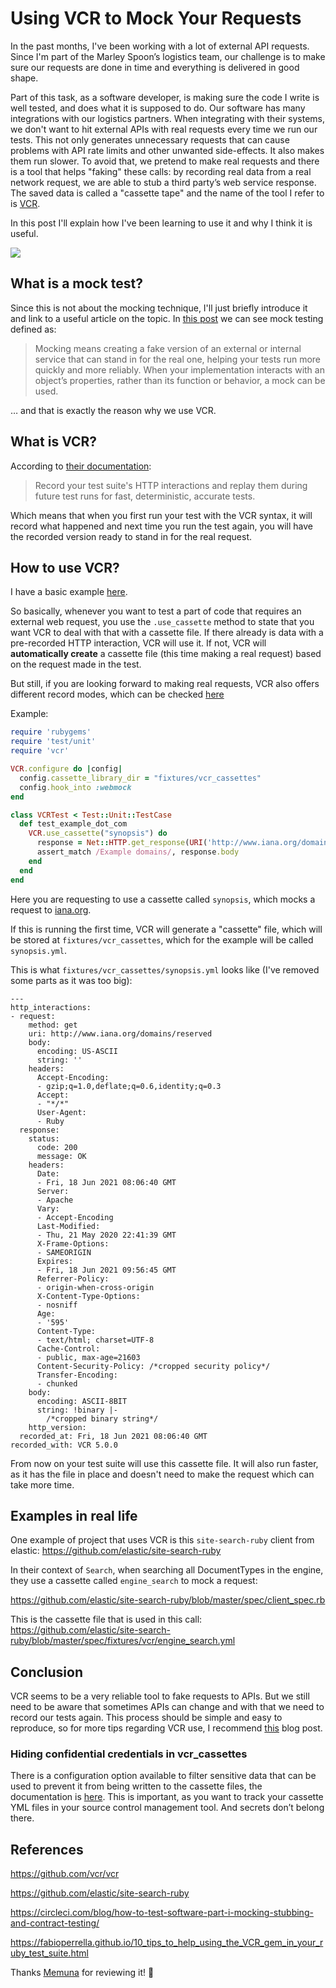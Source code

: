 # Using VCR to Mock Your Requests

In the past months, I've been working with a lot of external API requests. Since I'm part of the Marley Spoon’s logistics team, our challenge is to make sure our requests are done in time and everything is delivered in good shape.

Part of this task, as a software developer, is making sure the code I write is well tested, and does what it is supposed to do. Our software has many integrations with our logistics partners. When integrating with their systems, we don't want to hit external APIs with real requests every time we run our tests. This not only generates unnecessary requests that can cause problems with API rate limits and other unwanted side-effects. It also makes them run slower. To avoid that, we pretend to make real requests and there is a tool that helps "faking" these calls: by recording real data from a real network request, we are able to stub a third party’s web service response. The saved data is called a "cassette tape" and the name of the tool I refer to is [VCR](https://github.com/vcr/vcr).

In this post I'll explain how I've been learning to use it and why I think it is useful.

![](https://media.giphy.com/media/xT1R9RfuBqWvfo8oDe/giphy.gif)

## What is a mock test?

Since this is not about the mocking technique, I'll just briefly introduce it and link to a useful article on the topic. In [this post](https://circleci.com/blog/how-to-test-software-part-i-mocking-stubbing-and-contract-testing/) we can see mock testing defined as:

> Mocking means creating a fake version of an external or internal service that can stand in for the real one, helping your tests run more quickly and more reliably. When your implementation interacts with an object’s properties, rather than its function or behavior, a mock can be used.

… and that is exactly the reason why we use VCR.

## What is VCR?

According to [their documentation](https://github.com/vcr/vcr):

> Record your test suite's HTTP interactions and replay them during future test runs for fast, deterministic, accurate tests.

Which means that when you first run your test with the VCR syntax, it will record what happened and next time you run the test again, you will have the recorded version ready to stand in for the real request.

## How to use VCR?

I have a basic example [here](https://github.com/anaschwendler/vcr_example).

So basically, whenever you want to test a part of code that requires an external web request, you use the  `.use_cassette` method to state that you want VCR to deal with that with a cassette file. If there already is data with a pre-recorded HTTP interaction, VCR will use it. If not, VCR will **automatically create** a cassette file (this time making a real request) based on the request made in the test.

But still, if you are looking forward to making real requests, VCR also offers different record modes, which can be checked [here](https://relishapp.com/vcr/vcr/v/6-0-0/docs/record-modes)

Example:

```ruby
require 'rubygems'
require 'test/unit'
require 'vcr'

VCR.configure do |config|
  config.cassette_library_dir = "fixtures/vcr_cassettes"
  config.hook_into :webmock
end

class VCRTest < Test::Unit::TestCase
  def test_example_dot_com
    VCR.use_cassette("synopsis") do
      response = Net::HTTP.get_response(URI('http://www.iana.org/domains/reserved'))
      assert_match /Example domains/, response.body
    end
  end
end
```

Here you are requesting to use a cassette called `synopsis`, which mocks a request to [iana.org](http://www.iana.org/domains/reserved).

If this is running the first time, VCR will generate a "cassette" file, which will be stored at `fixtures/vcr_cassettes`, which for the example will be called `synopsis.yml`.

This is what `fixtures/vcr_cassettes/synopsis.yml` looks like (I've removed some parts as it was too big):

```
---
http_interactions:
- request:
    method: get
    uri: http://www.iana.org/domains/reserved
    body:
      encoding: US-ASCII
      string: ''
    headers:
      Accept-Encoding:
      - gzip;q=1.0,deflate;q=0.6,identity;q=0.3
      Accept:
      - "*/*"
      User-Agent:
      - Ruby
  response:
    status:
      code: 200
      message: OK
    headers:
      Date:
      - Fri, 18 Jun 2021 08:06:40 GMT
      Server:
      - Apache
      Vary:
      - Accept-Encoding
      Last-Modified:
      - Thu, 21 May 2020 22:41:39 GMT
      X-Frame-Options:
      - SAMEORIGIN
      Expires:
      - Fri, 18 Jun 2021 09:56:45 GMT
      Referrer-Policy:
      - origin-when-cross-origin
      X-Content-Type-Options:
      - nosniff
      Age:
      - '595'
      Content-Type:
      - text/html; charset=UTF-8
      Cache-Control:
      - public, max-age=21603
      Content-Security-Policy: /*cropped security policy*/
      Transfer-Encoding:
      - chunked
    body:
      encoding: ASCII-8BIT
      string: !binary |-
        /*cropped binary string*/
    http_version:
  recorded_at: Fri, 18 Jun 2021 08:06:40 GMT
recorded_with: VCR 5.0.0
```

From now on your test suite will use this cassette file. It will also run faster, as it has the file in place and doesn't need to make the request which can take more time.

## Examples in real life

One example of project that uses VCR is this `site-search-ruby` client from elastic: https://github.com/elastic/site-search-ruby

In their context of `Search`, when searching all DocumentTypes in the engine, they use a cassette called `engine_search` to mock a request:

https://github.com/elastic/site-search-ruby/blob/master/spec/client_spec.rb

This is the cassette file that is used in this call: https://github.com/elastic/site-search-ruby/blob/master/spec/fixtures/vcr/engine_search.yml

## Conclusion

VCR seems to be a very reliable tool to fake requests to APIs. But we still need to be aware that sometimes APIs can change and with that we need to record our tests again. This process should be simple and easy to reproduce, so for more tips regarding VCR use, I recommend [this](https://fabioperrella.github.io/10_tips_to_help_using_the_VCR_gem_in_your_ruby_test_suite.html) blog post.

### Hiding confidential credentials in vcr_cassettes

There is a configuration option available to filter sensitive data that can be used to prevent it from being written to the cassette files, the documentation is [here](https://relishapp.com/vcr/vcr/v/5-0-0/docs/configuration/filter-sensitive-data). This is important, as you want to track your cassette YML files in your source control management tool. And secrets don’t belong there.

## References
https://github.com/vcr/vcr

https://github.com/elastic/site-search-ruby

https://circleci.com/blog/how-to-test-software-part-i-mocking-stubbing-and-contract-testing/

https://fabioperrella.github.io/10_tips_to_help_using_the_VCR_gem_in_your_ruby_test_suite.html

Thanks [Memuna](https://github.com/memunaharuna) for reviewing it! :tada:
